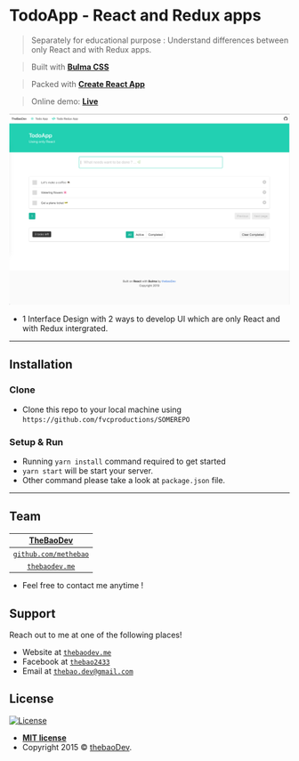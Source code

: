 # TodoApp - React and Redux apps

> Separately for educational purpose : Understand differences between only React and with Redux apps.

> Built with <a href="http://bulma.io/" target="_blank">**Bulma CSS**</a>

> Packed with <a href="http://facebook.github.io/create-react-app/" target="_blank">**Create React App**</a>

> Online demo: <a href="http://todoapp.thebaodev.me" target="_blank">**Live**</a>

[![DEMO TODO APP SCREENSHOOT](https://github.com/methebao/todoapp/blob/master/demo-jpg.png)]()

- 1 Interface Design with 2 ways to develop UI which are only React and with Redux intergrated.

---

## Installation

### Clone

- Clone this repo to your local machine using `https://github.com/fvcproductions/SOMEREPO`

### Setup & Run

- Running `yarn install` command required to get started
- `yarn start` will be start your server.
- Other command please take a look at `package.json` file.

---

## Team

| <a href="http://thebaodev.me" target="_blank">**TheBaoDev**</a>  
| :--------------------------------------------------------------------------------------------------------:
| <a href="http://github.com/fvcproductions" target="_blank">`github.com/methebao`</a>  
| <a href="http://github.com/fvcproductions" target="_blank">`thebaodev.me`</a>

- Feel free to contact me anytime !

## Support

Reach out to me at one of the following places!

- Website at <a href="http://thebaodev.me" target="_blank">`thebaodev.me`</a>
- Facebook at <a href="http://facebook.com/thebao2433" target="_blank">`thebao2433`</a>
- Email at <a href="mailto:thebao.dev@gmai.com" target="_blank">`thebao.dev@gmail.com`</a>

## License

[![License](http://img.shields.io/:license-mit-blue.svg?style=flat-square)](http://badges.mit-license.org)

- **[MIT license](http://opensource.org/licenses/mit-license.php)**
- Copyright 2015 © <a href="http://thebaodev.me" target="_blank">thebaoDev</a>.
